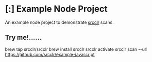 # [:] Example Node Project

An example node project to demonstrate [srcclr](https://www.srcclr.com) scans.

## Try me!......


brew tap srcclr/srcclr
brew install srcclr
srcclr activate
srcclr scan --url https://github.com/srcclr/example-javascript
```
